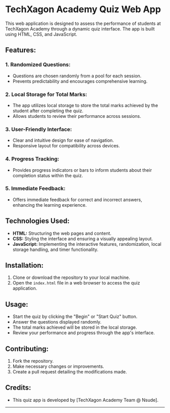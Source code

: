 # TechXagon Academy Quiz Web App

This web application is designed to assess the performance of students at TechXagon Academy through a dynamic quiz interface. The app is built using HTML, CSS, and JavaScript.

## Features:

### 1. Randomized Questions:
   - Questions are chosen randomly from a pool for each session.
   - Prevents predictability and encourages comprehensive learning.

### 2. Local Storage for Total Marks:
   - The app utilizes local storage to store the total marks achieved by the student after completing the quiz.
   - Allows students to review their performance across sessions.

### 3. User-Friendly Interface:
   - Clear and intuitive design for ease of navigation.
   - Responsive layout for compatibility across devices.

### 4. Progress Tracking:
   - Provides progress indicators or bars to inform students about their completion status within the quiz.

### 5. Immediate Feedback:
   - Offers immediate feedback for correct and incorrect answers, enhancing the learning experience.

## Technologies Used:

- **HTML:** Structuring the web pages and content.
- **CSS:** Styling the interface and ensuring a visually appealing layout.
- **JavaScript:** Implementing the interactive features, randomization, local storage handling, and timer functionality.

## Installation:

1. Clone or download the repository to your local machine.
2. Open the `index.html` file in a web browser to access the quiz application.

## Usage:

- Start the quiz by clicking the "Begin" or "Start Quiz" button.
- Answer the questions displayed randomly.
- The total marks achieved will be stored in the local storage.
- Review your performance and progress through the app's interface.

## Contributing:

1. Fork the repository.
2. Make necessary changes or improvements.
3. Create a pull request detailing the modifications made.

## Credits:

- This quiz app is developed by [TechXagon Academy Team @ Nsude].

---
